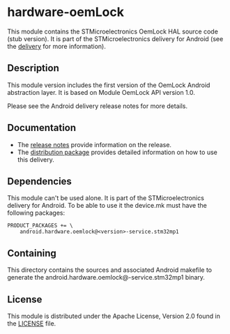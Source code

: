 # hardware-oemLock #

This module contains the STMicroelectronics OemLock HAL source code (stub version).
It is part of the STMicroelectronics delivery for Android (see the [delivery][] for more information).

[delivery]: https://wiki.st.com/stm32mpu/wiki/STM32MP15_distribution_for_Android_release_note_-_v1.1.0

## Description ##

This module version includes the first version of the OemLock Android abstraction layer.
It is based on Module OemLock API version 1.0.

Please see the Android delivery release notes for more details.

## Documentation ##

* The [release notes][] provide information on the release.
* The [distribution package][] provides detailed information on how to use this delivery.

[release notes]: https://wiki.st.com/stm32mpu/wiki/STM32MP15_distribution_for_Android_release_note_-_v1.1.0
[distribution package]: https://wiki.st.com/stm32mpu/wiki/STM32MP1_Distribution_Package_for_Android

## Dependencies ##

This module can't be used alone. It is part of the STMicroelectronics delivery for Android.
To be able to use it the device.mk must have the following packages:
```
PRODUCT_PACKAGES += \
    android.hardware.oemlock@<version>-service.stm32mp1
```

## Containing ##

This directory contains the sources and associated Android makefile to generate the android.hardware.oemlock@<version>-service.stm32mp1 binary.

## License ##

This module is distributed under the Apache License, Version 2.0 found in the [LICENSE](./LICENSE) file.
